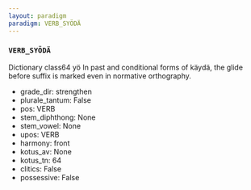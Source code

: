 ```yaml
---
layout: paradigm
paradigm: VERB_SYÖDÄ
---
```

### ` VERB_SYÖDÄ `

Dictionary class64 yö In past and conditional forms of käydä, the glide before suffix is marked even in normative orthography.
* grade_dir: strengthen
* plurale_tantum: False
* pos: VERB
* stem_diphthong: None
* stem_vowel: None
* upos: VERB
* harmony: front
* kotus_av: None
* kotus_tn: 64
* clitics: False
* possessive: False
